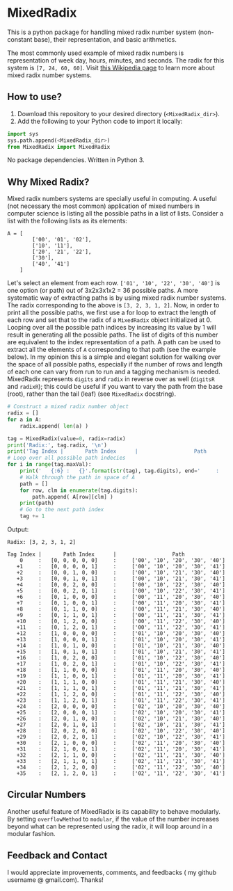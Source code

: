 # MixedRadix
This is a python package for handling mixed radix number system (non-constant base), their representation, and basic arithmetics.

The most commonly used example  of mixed radix numbers is representation of week day, hours, minutes, and seconds. The radix for this system is `[7, 24, 60, 60]`. Visit [this Wikipedia page](https://en.wikipedia.org/wiki/Mixed_radix) to learn more about mixed radix number systems.
## How to use?
1. Download this repository to your desired directory (`<MixedRadix_dir>`).
2. Add the following to your Python code to import it locally:
```Python
import sys
sys.path.append(<MixedRadix_dir>)
from MixedRadix import MixedRadix
```
No package dependencies. Written in Python 3.

## Why Mixed Radix?
Mixed radix numbers systems are specially useful in computing. A useful (not necessary the most common) application of mixed numbers in computer science is listing all the possible paths in a list of lists. Consider a list with the following lists as its elements:

```
A = [
        ['00', '01', '02'],
        ['10', '11'],
        ['20', '21', '22'],
        ['30'],
        ['40', '41']
    ]
```

Let's select an element from each row. `['01', '10', '22', '30', '40']` is one option (or path) out of 3x2x3x1x2 = 36 possible paths. A more systematic way of extracting paths is by using mixed radix number systems. The radix corresponding to the above is `[3, 2, 3, 1, 2]`. Now, in order to print all the possible paths, we first use a for loop to extract the length of each row and set that to the radix of a `MixedRadix` object initialized at 0. Looping over all the possible path indices by increasing its value by 1 will result in generating all the possible paths. The list of digits of this number are equivalent to the index representation of a path. A path can be used to extract all the elements of `A` corresponding to that path (see the example below). In my opinion this is a simple and elegant solution for walking over the space of all possible paths, especially if the number of rows and length of each one can vary from run to run and a tagging mechanism is needed. MixedRadix represents `digits` and `radix` in reverse over as well (`digitsR` and `radixR`); this could be useful if you want to vary the path from the base (root), rather than the tail (leaf) (see `MixedRadix` docstring).

```Python
# Construct a mixed radix number object
radix = []
for a in A:
    radix.append( len(a) )

tag = MixedRadix(value=0, radix=radix)
print('Radix:', tag.radix, '\n')
print('Tag Index |       Path Index      |                  Path             ')
# Loop over all possible path indecies
for i in range(tag.maxVal):
    print('   {:6} :   {}'.format(str(tag), tag.digits), end='     :     ')
    # Walk through the path in space of A
    path = []
    for row, clm in enumerate(tag.digits):
        path.append( A[row][clm] )
    print(path)
    # Go to the next path index
    tag += 1
```

Output:
```
Radix: [3, 2, 3, 1, 2] 

Tag Index |       Path Index      |                  Path             
    0     :   [0, 0, 0, 0, 0]     :     ['00', '10', '20', '30', '40']
   +1     :   [0, 0, 0, 0, 1]     :     ['00', '10', '20', '30', '41']
   +2     :   [0, 0, 1, 0, 0]     :     ['00', '10', '21', '30', '40']
   +3     :   [0, 0, 1, 0, 1]     :     ['00', '10', '21', '30', '41']
   +4     :   [0, 0, 2, 0, 0]     :     ['00', '10', '22', '30', '40']
   +5     :   [0, 0, 2, 0, 1]     :     ['00', '10', '22', '30', '41']
   +6     :   [0, 1, 0, 0, 0]     :     ['00', '11', '20', '30', '40']
   +7     :   [0, 1, 0, 0, 1]     :     ['00', '11', '20', '30', '41']
   +8     :   [0, 1, 1, 0, 0]     :     ['00', '11', '21', '30', '40']
   +9     :   [0, 1, 1, 0, 1]     :     ['00', '11', '21', '30', '41']
   +10    :   [0, 1, 2, 0, 0]     :     ['00', '11', '22', '30', '40']
   +11    :   [0, 1, 2, 0, 1]     :     ['00', '11', '22', '30', '41']
   +12    :   [1, 0, 0, 0, 0]     :     ['01', '10', '20', '30', '40']
   +13    :   [1, 0, 0, 0, 1]     :     ['01', '10', '20', '30', '41']
   +14    :   [1, 0, 1, 0, 0]     :     ['01', '10', '21', '30', '40']
   +15    :   [1, 0, 1, 0, 1]     :     ['01', '10', '21', '30', '41']
   +16    :   [1, 0, 2, 0, 0]     :     ['01', '10', '22', '30', '40']
   +17    :   [1, 0, 2, 0, 1]     :     ['01', '10', '22', '30', '41']
   +18    :   [1, 1, 0, 0, 0]     :     ['01', '11', '20', '30', '40']
   +19    :   [1, 1, 0, 0, 1]     :     ['01', '11', '20', '30', '41']
   +20    :   [1, 1, 1, 0, 0]     :     ['01', '11', '21', '30', '40']
   +21    :   [1, 1, 1, 0, 1]     :     ['01', '11', '21', '30', '41']
   +22    :   [1, 1, 2, 0, 0]     :     ['01', '11', '22', '30', '40']
   +23    :   [1, 1, 2, 0, 1]     :     ['01', '11', '22', '30', '41']
   +24    :   [2, 0, 0, 0, 0]     :     ['02', '10', '20', '30', '40']
   +25    :   [2, 0, 0, 0, 1]     :     ['02', '10', '20', '30', '41']
   +26    :   [2, 0, 1, 0, 0]     :     ['02', '10', '21', '30', '40']
   +27    :   [2, 0, 1, 0, 1]     :     ['02', '10', '21', '30', '41']
   +28    :   [2, 0, 2, 0, 0]     :     ['02', '10', '22', '30', '40']
   +29    :   [2, 0, 2, 0, 1]     :     ['02', '10', '22', '30', '41']
   +30    :   [2, 1, 0, 0, 0]     :     ['02', '11', '20', '30', '40']
   +31    :   [2, 1, 0, 0, 1]     :     ['02', '11', '20', '30', '41']
   +32    :   [2, 1, 1, 0, 0]     :     ['02', '11', '21', '30', '40']
   +33    :   [2, 1, 1, 0, 1]     :     ['02', '11', '21', '30', '41']
   +34    :   [2, 1, 2, 0, 0]     :     ['02', '11', '22', '30', '40']
   +35    :   [2, 1, 2, 0, 1]     :     ['02', '11', '22', '30', '41']
```
## Circular Numbers
Another useful feature of MixedRadix is its capability to behave modularly. By setting `overflowMethod` to `modular`, if the value of the number increases beyond what can be represented using the radix, it will loop around in a modular fashion. 

## Feedback and Contact
I would appreciate improvements, comments, and feedbacks ( my github username @ gmail.com). Thanks!
